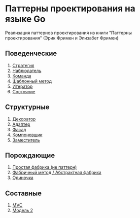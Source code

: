 # Паттерны проектирования на языке Go
Реализация паттернов проектирования из книги
"Паттерны проектирования" (Эрик Фримен и Элизабет Фримен)
  
## Поведенческие
1. [Стратегия](pkg/behavioral/strategy)
2. [Наблюдатель](pkg/behavioral/observer)
3. [Команда](pkg/behavioral/command)
4. [Шаблонный метод](pkg/behavioral/templatemethod)
5. [Итератор](pkg/behavioral/iterator)
6. [Состояние](pkg/behavioral/state)
## Структурные
1. [Декоратор](pkg/structural/decorator)
2. [Адаптер](pkg/structural/adapter)
3. [Фасад](pkg/structural/facade)
4. [Компоновщик](pkg/structural/composite)
5. [Заместитель](pkg/structural/proxy)
## Порождающие
1. [Простая фабрика (не паттерн)](pkg/creational/simplefactory)
2. [Фабричный метод / Абстрактная фабрика](pkg/creational/factory)
3. [Одиночка](pkg/creational/singleton)
## Составные
1. [MVC](pkg/composite/mvc)
2. [Модель 2](pkg/composite/model2)